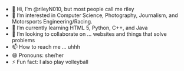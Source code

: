 - 👋 Hi, I’m @rileyN010, but most people call me riley
- 👀 I’m interested in Computer Science, Photography, Journalism, and Motorsports Engineering/Racing.
- 🌱 I’m currently learning HTML 5, Python, C++, and Java
- 💞️ I’m looking to collaborate on ... websites and things that solve problems
- 📫 How to reach me ... uhhh 
- 😄 Pronouns: she/her
- ⚡ Fun fact: I also play volleyball

<!---
rileyN010/rileyN010 is a ✨ special ✨ repository because its `README.md` (this file) appears on your GitHub profile.
You can click the Preview link to take a look at your changes.
--->
